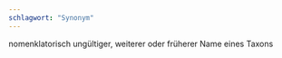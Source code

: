 ```yaml
---
schlagwort: "Synonym"
---
```

nomenklatorisch ungültiger, weiterer oder früherer Name eines Taxons

